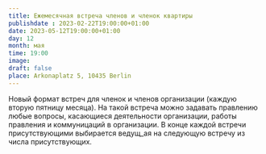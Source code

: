 ```yaml
---
title: Eжемесячная встреча членов и членок квартиры
publishdate : 2023-02-22T19:00:00+01:00
date: 2023-05-12T19:00:00+01:00
day: 12
month: мая
time: 19:00
image: 
draft: false
place: Arkonaplatz 5, 10435 Berlin
---
```

Новый формат встреч для членок и членов организации (каждую вторую пятницу месяца).
На такой встреча можно задавать правлению любые вопросы, касающиеся деятельности организации, работы правления и коммуницаций в организации. В конце каждой встречи присутствующими выбирается ведущ_ая на следующую встречу из числа присутствующих. 
